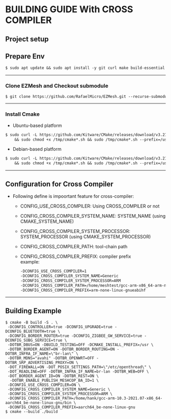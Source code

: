 <!-- markdownlint-disable commands-show-output -->

# BUILDING GUIDE With CROSS COMPILER

## Project setup

## Prepare Env

```markdown
$ sudo apt update && sudo apt install -y git curl make build-essential pkg-config libdbus-1-dev libprotobuf-dev protobuf-compiler
```

---

### Clone EZMesh and Checkout submodule

```markdown
$ git clone https://github.com/RafaelMicro/EZMesh.git --recurse-submodules
```

---

### Install Cmake

- Ubuntu-based platform
  
```markdown
$ sudo curl -L https://github.com/Kitware/CMake/releases/download/v3.21.6/cmake-3.21.6-linux-x86_64.sh --output /tmp/cmake-3.21.6-linux-x86_64.sh \
    && sudo chmod +x /tmp/cmake*.sh && sudo /tmp/cmake*.sh --prefix=/usr/local --skip-license && sudo rm /tmp/cmake*
```

- Debian-based platform
  
```markdown
$ sudo curl -L https://github.com/Kitware/CMake/releases/download/v3.21.6/cmake-3.21.6-linux-aarch64.sh --output /tmp/cmake-3.21.6-linux-aarch64.sh \
    && sudo chmod +x /tmp/cmake*.sh && sudo /tmp/cmake*.sh --prefix=/usr/local --skip-license && sudo rm /tmp/cmake*
```

---

## Configuration for Cross Compiler

- Following define is impoortant feature for cross-compiler:
  - CONFIG_USE_CROSS_COMPILER: Using CROSS_COMPILER or not
  - CONFIG_CROSS_COMPILER_SYSTEM_NAME: SYSTEM_NAME (using CMAKE_SYSTEM_NAME)
  - CONFIG_CROSS_COMPILER_SYSTEM_PROCESSOR: SYSTEM_PROCESSOR (using CMAKE_SYSTEM_PROCESSOR)
  - CONFIG_CROSS_COMPILER_PATH: tool-chain path
  - CONFIG_CROSS_COMPILER_PREFIX: compiler prefix</br>
    example:

    ```markdown
    -DCONFIG_USE_CROSS_COMPILER=1
    -DCONFIG_CROSS_COMPILER_SYSTEM_NAME=Generic
    -DCONFIG_CROSS_COMPILER_SYSTEM_PROCESSOR=ARM
    -DCONFIG_CROSS_COMPILER_PATH=/home/meshtest/gcc-arm-x86_64-arm-none-linux-gnueabihf/bin
    -DCONFIG_CROSS_COMPILER_PREFIX=arm-none-linux-gnueabihf
    ```

---

## Building Example

```!/bin/bash
$ cmake -B build -S . \
 -DCONFIG_CONTROLLER=true -DCONFIG_UPGRADE=true -DCONFIG_BLUETOOTH=true \
 -DCONFIG_BORDER_ROUTER=true -DCONFIG_ZIGBEE_GW_SERVICE=true -DCONFIG_SUBG_SERVICE=true \
 -DOTBR_DBUS=ON -DBUILD_TESTING=OFF -DCMAKE_INSTALL_PREFIX=/usr \
 -DOTBR_BORDER_AGENT=ON -DOTBR_BORDER_ROUTING=ON -DOTBR_INFRA_IF_NAME=\"br-lan\" \
 -DOTBR_MDNS="avahi" -DOTBR_OPENWRT=OFF -DOTBR_SRP_ADVERTISING_PROXY=ON \
 -DOT_FIREWALL=ON -DOT_POSIX_SETTINGS_PATH=\"/etc/openthread\" \
 -DOT_READLINE=OFF -DOTBR_INFRA_IF_NAME=br-lan -DOTBR_WEB=OFF \
 -DOT_BORDER_AGENT_ID=ON -DOTBR_REST=ON \
  -DOTBR_ENABLE_PUBLISH_MESHCOP_BA_ID=1 \
 -DCONFIG_USE_CROSS_COMPILER=ON \
 -DCONFIG_CROSS_COMPILER_SYSTEM_NAME=Generic \
 -DCONFIG_CROSS_COMPILER_SYSTEM_PROCESSOR=ARM \
 -DCONFIG_CROSS_COMPILER_PATH=/home/hank/gcc-arm-10.3-2021.07-x86_64-aarch64_be-none-linux-gnu/bin \
 -DCONFIG_CROSS_COMPILER_PREFIX=aarch64_be-none-linux-gnu
$ cmake --build ./build
```
